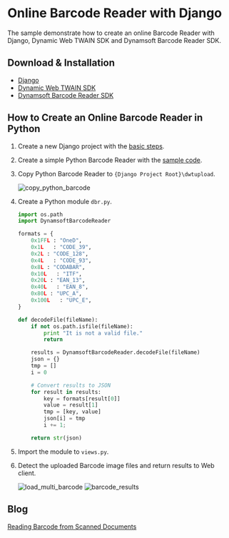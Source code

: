 # Online Barcode Reader with Django
The sample demonstrate how to create an online Barcode Reader with Django, Dynamic Web TWAIN SDK and Dynamsoft Barcode Reader SDK.

Download & Installation
-----------------------
* [Django][1]
* [Dynamic Web TWAIN SDK][2]
* [Dynamsoft Barcode Reader SDK][3]

How to Create an Online Barcode Reader in Python
-----------
1. Create a new Django project with the [basic steps][4].
2. Create a simple Python Barcode Reader with the [sample code][5].
3. Copy Python Barcode Reader to ``{Django Project Root}\dwtupload``.

    ![copy_python_barcode](http://www.codepool.biz/wp-content/uploads/2015/07/copy_python_barcode.png)
4. Create a Python module `dbr.py`.

    ```Python
    import os.path
    import DynamsoftBarcodeReader

    formats = {
        0x1FFL : "OneD",
        0x1L   : "CODE_39",
        0x2L : "CODE_128",
        0x4L   : "CODE_93",
        0x8L : "CODABAR",
        0x10L   : "ITF",
        0x20L : "EAN_13",
        0x40L   : "EAN_8",
        0x80L : "UPC_A",
        0x100L   : "UPC_E",
    }

    def decodeFile(fileName):
        if not os.path.isfile(fileName):
            print "It is not a valid file."
            return

        results = DynamsoftBarcodeReader.decodeFile(fileName)
        json = {}
        tmp = []
        i = 0

        # Convert results to JSON
        for result in results:
            key = formats[result[0]]
            value = result[1]
            tmp = [key, value]
            json[i] = tmp
            i += 1;

        return str(json)

    ```

5. Import the module to `views.py`.
6. Detect the uploaded Barcode image files and return results to Web client.

    ![load_multi_barcode](http://www.codepool.biz/wp-content/uploads/2015/07/load_multi_barcode.png)
    ![barcode_results](http://www.codepool.biz/wp-content/uploads/2015/07/barcode_results.png)

Blog
----
[Reading Barcode from Scanned Documents][6]

[1]:https://www.djangoproject.com/download/
[2]:http://www.dynamsoft.com/Downloads/WebTWAIN_Download.aspx
[3]:http://www.dynamsoft.com/Downloads/Dynamic-Barcode-Reader-Download.aspx
[4]:https://github.com/dynamsoftsamples/dwt-django-file-upload#basic-steps
[5]:https://github.com/Dynamsoft/Dynamsoft-Barcode-Reader/tree/master/samples/Python
[6]:http://www.codepool.biz/read-barcode-from-documents.html

